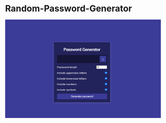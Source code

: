 # Random-Password-Generator

!["Gaber preview"](https://github.com/gaber-templates/Random-Password-Generator/blob/main/Screenshot_74.png?raw=true)	

